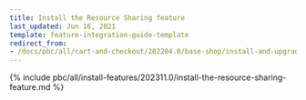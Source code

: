 ```yaml
---
title: Install the Resource Sharing feature
last_updated: Jun 16, 2021
template: feature-integration-guide-template
redirect_from:
- /docs/pbc/all/cart-and-checkout/202204.0/base-shop/install-and-upgrade/install-features/install-the-resource-sharing-feature.html
---
```


{% include pbc/all/install-features/202311.0/install-the-resource-sharing-feature.md %} <!-- To edit, see /_includes/pbc/all/install-features/202311.0/install-the-resource-sharing-feature.md -->
